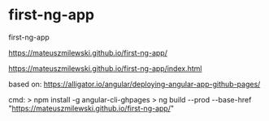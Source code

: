 # first-ng-app
first-ng-app


https://mateuszmilewski.github.io/first-ng-app/

https://mateuszmilewski.github.io/first-ng-app/index.html



based on:
https://alligator.io/angular/deploying-angular-app-github-pages/

cmd:
\> npm install -g angular-cli-ghpages
\> ng build --prod --base-href "https://mateuszmilewski.github.io/first-ng-app/"

